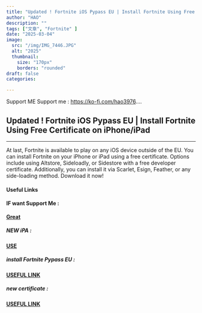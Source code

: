 ```yaml
---
title: "Updated ! Fortnite iOS Pypass EU | Install Fortnite Using Free Certificate on iPhone/iPad"
author: "HAO"
description: ""
tags: ["文章", "Fortnite" ]
date: "2025-03-04"
image:
  src: "/img/IMG_7446.JPG"
  alt: "2025"
  thumbnail:
    size: "170px"
    borders: "rounded"
draft: false
categories:

---
```


Support ME 
Support me : https://ko-fi.com/hao3976....
<!--more-->

## **Updated ! Fortnite iOS Pypass EU | Install Fortnite Using Free Certificate on iPhone/iPad**

---

At last, Fortnite is available to play on any iOS device outside of the EU. You can install Fortnite on your iPhone or iPad using a free certificate. Options include using Altstore, Sideloadly, or Sidestore with a free developer certificate. Additionally, you can install it via Scarlet, Esign, Feather, or any side-loading method. Download it now!

#### **Useful Links**

#### **<and font style="background: "> IF want Support Me :</font>** 
**[  Great](https://www.paypal.me/haotech)**

##### **<and font style="background: "> NEW iPA : </font>** 
**[  USE](https://www.patreon.com/hao8?utm_medium=unknown&utm_source=join_link&utm_campaign=creatorshare_creator&utm_content=copyLink)**

##### **<font style="background:  "> install Fortnite Pypass EU :</font>** 
**[ USEFUL LINK](https://github.com/appleipa/EpicGamesIPA/releases/tag/v1.1.8)**

##### **<font style="background:  "> new certificate :</font>** 
**[ USEFUL LINK ](https://jiun8631.pages.dev/post/esign_0226/)**